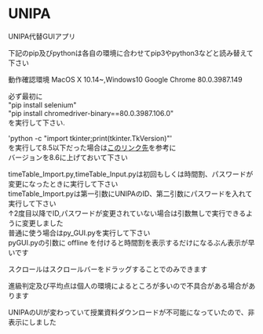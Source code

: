 # UNIPA
UNIPA代替GUIアプリ

下記のpip及びpythonは各自の環境に合わせてpip3やpython3などと読み替えて下さい

動作確認環境 MacOS X 10.14~,Windows10
Google Chrome 80.0.3987.149

必ず最初に  
"pip install selenium"  
"pip install chromedriver-binary==80.0.3987.106.0"  
を実行して下さい.

'python -c "import tkinter;print(tkinter.TkVersion)"'  
を実行して8.5以下だった場合は[このリンク先](https://qiita.com/person0/items/4a8d4bf490510e8f71ab)を参考に  
バージョンを8.6に上げておいて下さい

timeTable_Import.py,timeTable_Input.pyは初回もしくは時間割、パスワードが変更になったときに実行して下さい  
timeTable_Import.pyは第一引数にUNIPAのID、第二引数にパスワードを入れて実行して下さい  
↑2度目以降でID,パスワードが変更されていない場合は引数無しで実行できるように変更しました  
普通に使う場合はpy_GUI.pyを実行して下さい  
pyGUI.pyの引数に offline を付けると時間割を表示するだけになるぶん表示が早いです

スクロールはスクロールバーをドラッグすることでのみできます

進級判定及び平均点は個人の環境によるところが多いので不具合がある場合があります

UNIPAのUIが変わっていて授業資料ダウンロードが不可能になっていたので、非表示にしました